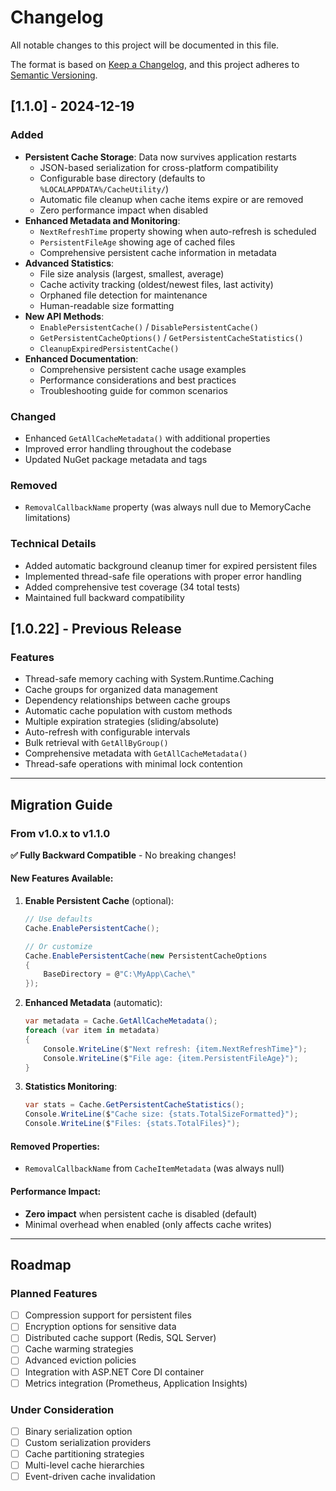 # Changelog

All notable changes to this project will be documented in this file.

The format is based on [Keep a Changelog](https://keepachangelog.com/en/1.0.0/),
and this project adheres to [Semantic Versioning](https://semver.org/spec/v2.0.0.html).

## [1.1.0] - 2024-12-19

### Added
- **Persistent Cache Storage**: Data now survives application restarts
  - JSON-based serialization for cross-platform compatibility
  - Configurable base directory (defaults to `%LOCALAPPDATA%/CacheUtility/`)
  - Automatic file cleanup when cache items expire or are removed
  - Zero performance impact when disabled
- **Enhanced Metadata and Monitoring**:
  - `NextRefreshTime` property showing when auto-refresh is scheduled
  - `PersistentFileAge` showing age of cached files
  - Comprehensive persistent cache information in metadata
- **Advanced Statistics**:
  - File size analysis (largest, smallest, average)
  - Cache activity tracking (oldest/newest files, last activity)
  - Orphaned file detection for maintenance
  - Human-readable size formatting
- **New API Methods**:
  - `EnablePersistentCache()` / `DisablePersistentCache()`
  - `GetPersistentCacheOptions()` / `GetPersistentCacheStatistics()`
  - `CleanupExpiredPersistentCache()`
- **Enhanced Documentation**:
  - Comprehensive persistent cache usage examples
  - Performance considerations and best practices
  - Troubleshooting guide for common scenarios

### Changed
- Enhanced `GetAllCacheMetadata()` with additional properties
- Improved error handling throughout the codebase
- Updated NuGet package metadata and tags

### Removed
- `RemovalCallbackName` property (was always null due to MemoryCache limitations)

### Technical Details
- Added automatic background cleanup timer for expired persistent files
- Implemented thread-safe file operations with proper error handling
- Added comprehensive test coverage (34 total tests)
- Maintained full backward compatibility

## [1.0.22] - Previous Release

### Features
- Thread-safe memory caching with System.Runtime.Caching
- Cache groups for organized data management
- Dependency relationships between cache groups
- Automatic cache population with custom methods
- Multiple expiration strategies (sliding/absolute)
- Auto-refresh with configurable intervals
- Bulk retrieval with `GetAllByGroup()`
- Comprehensive metadata with `GetAllCacheMetadata()`
- Thread-safe operations with minimal lock contention

---

## Migration Guide

### From v1.0.x to v1.1.0

**✅ Fully Backward Compatible** - No breaking changes!

#### New Features Available:
1. **Enable Persistent Cache** (optional):
   ```csharp
   // Use defaults
   Cache.EnablePersistentCache();
   
   // Or customize
   Cache.EnablePersistentCache(new PersistentCacheOptions 
   { 
       BaseDirectory = @"C:\MyApp\Cache\" 
   });
   ```

2. **Enhanced Metadata** (automatic):
   ```csharp
   var metadata = Cache.GetAllCacheMetadata();
   foreach (var item in metadata)
   {
       Console.WriteLine($"Next refresh: {item.NextRefreshTime}");
       Console.WriteLine($"File age: {item.PersistentFileAge}");
   }
   ```

3. **Statistics Monitoring**:
   ```csharp
   var stats = Cache.GetPersistentCacheStatistics();
   Console.WriteLine($"Cache size: {stats.TotalSizeFormatted}");
   Console.WriteLine($"Files: {stats.TotalFiles}");
   ```

#### Removed Properties:
- `RemovalCallbackName` from `CacheItemMetadata` (was always null)

#### Performance Impact:
- **Zero impact** when persistent cache is disabled (default)
- Minimal overhead when enabled (only affects cache writes)

---

## Roadmap

### Planned Features
- [ ] Compression support for persistent files
- [ ] Encryption options for sensitive data
- [ ] Distributed cache support (Redis, SQL Server)
- [ ] Cache warming strategies
- [ ] Advanced eviction policies
- [ ] Integration with ASP.NET Core DI container
- [ ] Metrics integration (Prometheus, Application Insights)

### Under Consideration
- [ ] Binary serialization option
- [ ] Custom serialization providers
- [ ] Cache partitioning strategies
- [ ] Multi-level cache hierarchies
- [ ] Event-driven cache invalidation
